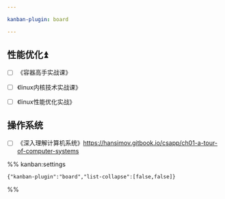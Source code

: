 ```yaml
---

kanban-plugin: board

---
```


## 性能优化⏫

- [ ] 《容器高手实战课》
- [ ] 《linux内核技术实战课》
- [ ] 《linux性能优化实战》


## 操作系统

- [ ] 《深入理解计算机系统》https://hansimov.gitbook.io/csapp/ch01-a-tour-of-computer-systems




%% kanban:settings
```
{"kanban-plugin":"board","list-collapse":[false,false]}
```
%%